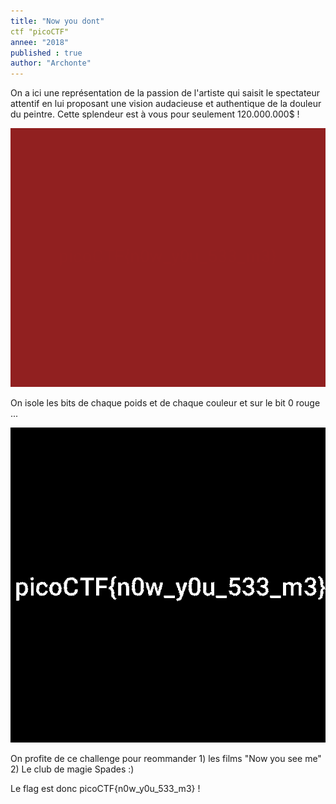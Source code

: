 ```yaml
---
title: "Now you dont"
ctf "picoCTF"
annee: "2018"
published : true
author: "Archonte"
---
```


On a ici une représentation de la passion de l'artiste qui saisit le spectateur attentif en lui proposant une vision audacieuse et authentique de la douleur du peintre. Cette splendeur est à vous pour seulement 120.000.000$ !

![Quelle aubaine !](/assets/images/nowYouDont.png)

On isole les bits de chaque poids et de chaque couleur et sur le bit 0 rouge ...

![Shazam !](/assets/images/now.png)

On profite de ce challenge pour reommander 1) les films "Now you see me" 2) Le club de magie Spades :)

Le flag est donc picoCTF{n0w_y0u_533_m3} !
